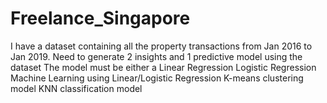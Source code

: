 # Freelance_Singapore
I have a dataset containing all the property transactions from Jan 2016 to Jan 2019. Need to generate 2 insights and 1 predictive model using the dataset 
The model must be either a Linear Regression Logistic Regression Machine Learning using Linear/Logistic Regression K-means clustering model KNN classification model

